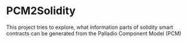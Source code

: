 # PCM2Solidity

This project tries to explore, what information parts of solidity smart contracts can be generated from the Palladio Component Model (PCM) 
